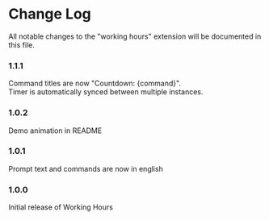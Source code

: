 # Change Log
All notable changes to the "working hours" extension will be documented in this file.

### 1.1.1

Command titles are now "Countdown: {command}". <br>
Timer is automatically synced between multiple instances.

### 1.0.2

Demo animation in README

### 1.0.1

Prompt text and commands are now in english

### 1.0.0

Initial release of Working Hours
